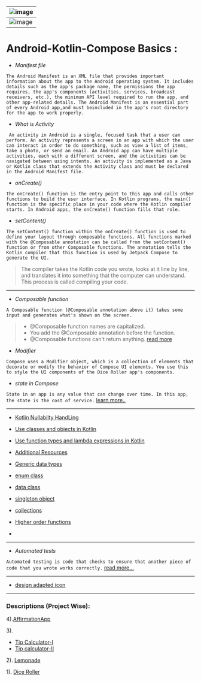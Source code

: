 <div align = "center">

| ![image](https://user-images.githubusercontent.com/73611313/216632656-974bdaec-e50b-4eed-9a7a-45574519cddc.png)    |
|-----|
| ![image](https://user-images.githubusercontent.com/73611313/216632993-6ab58413-0f0e-4533-8d78-ecc99f55e1dd.png)    |

</div>

# Android-Kotlin-Compose Basics :
* *Manifest file*

``
The Android Manifest is an XML file that provides important information about the app to the Android operating system. It includes details such as the app's package name, the permissions the app requires, the app's components (activities, services, broadcast receivers, etc.), the minimum API level required to run the app, and other app-related details. The Android Manifest is an essential part of every Android app,and must beincluded in the app's root directory for the app to work properly.
``
* *What is Activity*

``
An activity in Android is a single, focused task that a user can perform. An activity represents a screen in an app with which the user can interact in order to do something, such as view a list of items, take a photo, or send an email. An Android app can have multiple activities, each with a different screen, and the activities can be navigated between using intents. An activity is implemented as a Java or Kotlin class that extends the Activity class and must be declared in the Android Manifest file.``

* *onCreate()*

``
The onCreate() function is the entry point to this app and calls other functions to build the user interface. In Kotlin programs, the main() function is the specific place in your code where the Kotlin compiler starts. In Android apps, the onCreate() function fills that role. ``

* *setContent()*

``
The setContent() function within the onCreate() function is used to define your layout through composable functions. All functions marked with the @Composable annotation can be called from the setContent() function or from other Composable functions. The annotation tells the Kotlin compiler that this function is used by Jetpack Compose to generate the UI.
``
> The compiler takes the Kotlin code you wrote, looks at it line by line, and translates it into something that the computer can understand. This process is called compiling your code.
> 
---
* *Composable function*

``A Composable function (@Composable annotation above it) takes some input and generates what's shown on the screen.``
> * @Composable function names are capitalized.
> * You add the @Composable annotation before the function.
> * @Composable functions can't return anything.
[read more](https://developer.android.com/codelabs/basic-android-kotlin-compose-text-composables?continue=https%3A%2F%2Fdeveloper.android.com%2Fcourses%2Fpathways%2Fandroid-basics-compose-unit-1-pathway-3%23codelab-https%3A%2F%2Fdeveloper.android.com%2Fcodelabs%2Fbasic-android-kotlin-compose-text-composables#11)

* *Modifier* 

``Compose uses a Modifier object, which is a collection of elements that decorate or modify the behavior of Compose UI elements. You use this to style the UI components of the Dice Roller app's components.``

* *state in Compose*

``
State in an app is any value that can change over time. In this app, the state is the cost of service.
``
[learn more..](https://developer.android.com/codelabs/basic-android-kotlin-compose-using-state?continue=https%3A%2F%2Fdeveloper.android.com%2Fcourses%2Fpathways%2Fandroid-basics-compose-unit-2-pathway-3%23codelab-https%3A%2F%2Fdeveloper.android.com%2Fcodelabs%2Fbasic-android-kotlin-compose-using-state#13)

---

* [Kotlin Nullabilty HandLing](https://developer.android.com/codelabs/basic-android-kotlin-compose-nullability?continue=https%3A%2F%2Fdeveloper.android.com%2Fcourses%2Fpathways%2Fandroid-basics-compose-unit-2-pathway-1%23codelab-https%3A%2F%2Fdeveloper.android.com%2Fcodelabs%2Fbasic-android-kotlin-compose-nullability#2)

* [Use classes and objects in Kotlin](https://developer.android.com/codelabs/basic-android-kotlin-compose-classes-and-objects?continue=https%3A%2F%2Fdeveloper.android.com%2Fcourses%2Fpathways%2Fandroid-basics-compose-unit-2-pathway-1%23codelab-https%3A%2F%2Fdeveloper.android.com%2Fcodelabs%2Fbasic-android-kotlin-compose-classes-and-objects#0)

* [Use function types and lambda expressions in Kotlin](https://developer.android.com/codelabs/basic-android-kotlin-compose-function-types-and-lambda?continue=https%3A%2F%2Fdeveloper.android.com%2Fcourses%2Fpathways%2Fandroid-basics-compose-unit-2-pathway-1%23codelab-https%3A%2F%2Fdeveloper.android.com%2Fcodelabs%2Fbasic-android-kotlin-compose-function-types-and-lambda#1)

* [Additional Resources](https://developer.android.com/codelabs/basic-android-kotlin-compose-kotlin-fundamentals-practice-problems?continue=https%3A%2F%2Fdeveloper.android.com%2Fcourses%2Fpathways%2Fandroid-basics-compose-unit-2-pathway-1%23codelab-https%3A%2F%2Fdeveloper.android.com%2Fcodelabs%2Fbasic-android-kotlin-compose-kotlin-fundamentals-practice-problems#9)

* [Generic data types](https://developer.android.com/codelabs/basic-android-kotlin-compose-generics?continue=https%3A%2F%2Fdeveloper.android.com%2Fcourses%2Fpathways%2Fandroid-basics-compose-unit-3-pathway-1%23codelab-https%3A%2F%2Fdeveloper.android.com%2Fcodelabs%2Fbasic-android-kotlin-compose-generics#1)

* [enum class](https://developer.android.com/codelabs/basic-android-kotlin-compose-generics?continue=https%3A%2F%2Fdeveloper.android.com%2Fcourses%2Fpathways%2Fandroid-basics-compose-unit-3-pathway-1%23codelab-https%3A%2F%2Fdeveloper.android.com%2Fcodelabs%2Fbasic-android-kotlin-compose-generics#2)

* [data class](https://developer.android.com/codelabs/basic-android-kotlin-compose-generics?continue=https%3A%2F%2Fdeveloper.android.com%2Fcourses%2Fpathways%2Fandroid-basics-compose-unit-3-pathway-1%23codelab-https%3A%2F%2Fdeveloper.android.com%2Fcodelabs%2Fbasic-android-kotlin-compose-generics#3)

* [singleton object](https://developer.android.com/codelabs/basic-android-kotlin-compose-generics?continue=https%3A%2F%2Fdeveloper.android.com%2Fcourses%2Fpathways%2Fandroid-basics-compose-unit-3-pathway-1%23codelab-https%3A%2F%2Fdeveloper.android.com%2Fcodelabs%2Fbasic-android-kotlin-compose-generics#4)

* [collections](https://developer.android.com/codelabs/basic-android-kotlin-compose-collections?continue=https%3A%2F%2Fdeveloper.android.com%2Fcourses%2Fpathways%2Fandroid-basics-compose-unit-3-pathway-1%23codelab-https%3A%2F%2Fdeveloper.android.com%2Fcodelabs%2Fbasic-android-kotlin-compose-collections#6) 

* [Higher order functions](https://developer.android.com/codelabs/basic-android-kotlin-compose-higher-order-functions?continue=https%3A%2F%2Fdeveloper.android.com%2Fcourses%2Fpathways%2Fandroid-basics-compose-unit-3-pathway-1%23codelab-https%3A%2F%2Fdeveloper.android.com%2Fcodelabs%2Fbasic-android-kotlin-compose-higher-order-functions#8)

* []()
---
* *Automated tests*

``Automated testing is code that checks to ensure that another piece of code that you wrote works correctly.``
[read more...](https://developer.android.com/codelabs/basic-android-kotlin-compose-write-automated-tests?continue=https%3A%2F%2Fdeveloper.android.com%2Fcourses%2Fpathways%2Fandroid-basics-compose-unit-2-pathway-3%23codelab-https%3A%2F%2Fdeveloper.android.com%2Fcodelabs%2Fbasic-android-kotlin-compose-write-automated-tests#2)

---
* [design adapted icon](https://developer.android.com/codelabs/basic-android-kotlin-compose-training-change-app-icon?continue=https%3A%2F%2Fdeveloper.android.com%2Fcourses%2Fpathways%2Fandroid-basics-compose-unit-3-pathway-2%23codelab-https%3A%2F%2Fdeveloper.android.com%2Fcodelabs%2Fbasic-android-kotlin-compose-training-change-app-icon#8)

---
### Descriptions (Project Wise):
4).[AffirmationApp](https://developer.android.com/codelabs/basic-android-kotlin-compose-training-add-scrollable-list?continue=https%3A%2F%2Fdeveloper.android.com%2Fcourses%2Fpathways%2Fandroid-basics-compose-unit-3-pathway-2%23codelab-https%3A%2F%2Fdeveloper.android.com%2Fcodelabs%2Fbasic-android-kotlin-compose-training-add-scrollable-list#0)

3).  
*  [Tip Calculator-I](https://developer.android.com/codelabs/basic-android-kotlin-compose-using-state?continue=https%3A%2F%2Fdeveloper.android.com%2Fcourses%2Fpathways%2Fandroid-basics-compose-unit-2-pathway-3%23codelab-https%3A%2F%2Fdeveloper.android.com%2Fcodelabs%2Fbasic-android-kotlin-compose-using-state#6)
* [Tip calculator-II](https://developer.android.com/codelabs/basic-android-kotlin-compose-calculate-tip?continue=https%3A%2F%2Fdeveloper.android.com%2Fcourses%2Fpathways%2Fandroid-basics-compose-unit-2-pathway-3%23codelab-https%3A%2F%2Fdeveloper.android.com%2Fcodelabs%2Fbasic-android-kotlin-compose-calculate-tip#0)

2). [Lemonade](https://developer.android.com/codelabs/basic-android-kotlin-compose-button-click-practice-problem?continue=https%3A%2F%2Fdeveloper.android.com%2Fcourses%2Fpathways%2Fandroid-basics-compose-unit-2-pathway-2%23codelab-https%3A%2F%2Fdeveloper.android.com%2Fcodelabs%2Fbasic-android-kotlin-compose-button-click-practice-problem#3)

1). [Dice Roller](https://developer.android.com/codelabs/basic-android-kotlin-compose-build-a-dice-roller-app?continue=https%3A%2F%2Fdeveloper.android.com%2Fcourses%2Fpathways%2Fandroid-basics-compose-unit-2-pathway-2%23codelab-https%3A%2F%2Fdeveloper.android.com%2Fcodelabs%2Fbasic-android-kotlin-compose-build-a-dice-roller-app#7)
